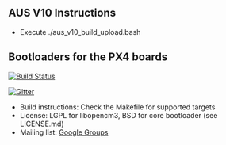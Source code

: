 ## AUS V10 Instructions ##

* Execute ./aus_v10_build_upload.bash


## Bootloaders for the PX4 boards ##

[![Build Status](https://travis-ci.org/PX4/Bootloader.svg?branch=master)](https://travis-ci.org/PX4/Bootloader)

[![Gitter](https://badges.gitter.im/Join%20Chat.svg)](https://gitter.im/PX4/Firmware?utm_source=badge&utm_medium=badge&utm_campaign=pr-badge&utm_content=badge)

* Build instructions: Check the Makefile for supported targets
*   License: LGPL for libopencm3, BSD for core bootloader (see LICENSE.md)
*   Mailing list: [Google Groups](http://groups.google.com/group/px4users)



